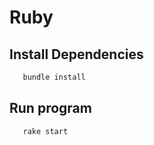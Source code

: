 # Ruby

## Install Dependencies

```ruby  
   bundle install
  ```

## Run program

```ruby 
   rake start
```
